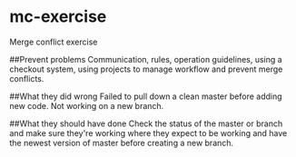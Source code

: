 # mc-exercise
Merge conflict  exercise

##Prevent problems
Communication, rules, operation guidelines, using a checkout system, using projects to manage workflow and prevent merge conflicts.

##What they did wrong
Failed to pull down a clean master before adding new code. Not working on a new branch.

##What they should have done
Check the status of the master or branch and make sure they're working where they expect to be working and have the newest version of master before creating a new branch.